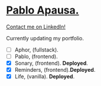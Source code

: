 # [Pablo Apausa.](https://apausa.dev)
[Contact me on LinkedIn!](https://www.linkedin.com/in/apausa/)

Currently updating my portfolio.
- [ ] Aphor, (fullstack).
- [ ] Pablo, (frontend).
- [x] Sonary, (frontend). **Deployed**.
- [x] Reminders, (frontend).**Deployed**.
- [x] Life, (vanilla). **Deployed**.
